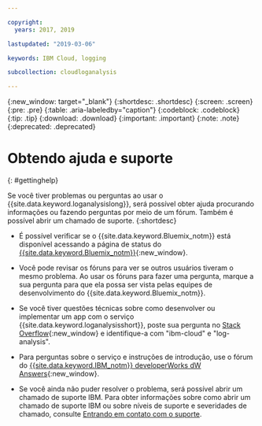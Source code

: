 ```yaml
---

copyright:
  years: 2017, 2019

lastupdated: "2019-03-06"

keywords: IBM Cloud, logging

subcollection: cloudloganalysis

---
```


{:new_window: target="_blank"}
{:shortdesc: .shortdesc}
{:screen: .screen}
{:pre: .pre}
{:table: .aria-labeledby="caption"}
{:codeblock: .codeblock}
{:tip: .tip}
{:download: .download}
{:important: .important}
{:note: .note}
{:deprecated: .deprecated}


# Obtendo ajuda e suporte
{: #gettinghelp}

Se você tiver problemas ou perguntas ao usar o {{site.data.keyword.loganalysislong}}, será possível obter ajuda procurando informações ou fazendo perguntas por meio de um fórum. Também é possível abrir um chamado de suporte.
{:shortdesc}

* É possível verificar se o {{site.data.keyword.Bluemix_notm}} está disponível acessando a página de status do [{{site.data.keyword.Bluemix_notm}}](https://developer.ibm.com/bluemix/support/#status){:new_window}.

* Você pode revisar os fóruns para ver se outros usuários tiveram o mesmo problema. Ao usar os fóruns para fazer uma pergunta, marque a sua pergunta
para que ela possa ser vista pelas equipes de desenvolvimento do {{site.data.keyword.Bluemix_notm}}.
<!--Insert the appropriate Stack Overflow tag for your service for <service_keyword> in URL and text below:  -->
  * Se você tiver questões técnicas sobre como desenvolver ou implementar um app com o serviço {{site.data.keyword.loganalysisshort}}, poste sua pergunta no [Stack Overflow](http://stackoverflow.com/search?q=log-analysis+ibm-cloud){:new_window} e identifique-a com "ibm-cloud" e "log-analysis".
<!--Insert the appropriate dW Answers tag for your service for <service_keyword> in URL below:  -->
  * Para perguntas sobre o serviço e instruções de introdução, use o fórum do [{{site.data.keyword.IBM_notm}} developerWorks dW Answers](https://developer.ibm.com/answers/topics/log-analysis/?smartspace=ibm-cloud){:new_window}.

* Se você ainda não puder resolver o problema, será possível abrir um chamado de suporte IBM. Para obter informações sobre como abrir um chamado de suporte IBM ou sobre níveis de suporte e severidades de chamado, consulte [Entrando em contato com o suporte](/docs/get-support?topic=get-support-getting-customer-support#getting-customer-support).

